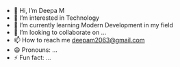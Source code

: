 - 👋 Hi, I’m Deepa M
- 👀 I’m interested in Technology
- 🌱 I’m currently learning Modern Development in my field
- 💞️ I’m looking to collaborate on ...
- 📫 How to reach me deepam2063@gmail.com
- 😄 Pronouns: ...
- ⚡ Fun fact: ...

<!---
deepam20/deepam20 is a ✨ special ✨ repository because its `README.md` (this file) appears on your GitHub profile.
You can click the Preview link to take a look at your changes.
--->
